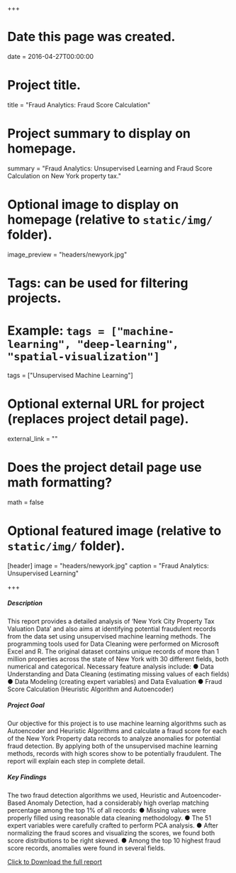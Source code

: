 +++
# Date this page was created.
date = 2016-04-27T00:00:00

# Project title.
title = "Fraud Analytics: Fraud Score Calculation"

# Project summary to display on homepage.
summary = "Fraud Analytics: Unsupervised Learning and Fraud Score Calculation on New York property tax."

# Optional image to display on homepage (relative to `static/img/` folder).
image_preview = "headers/newyork.jpg"

# Tags: can be used for filtering projects.
# Example: `tags = ["machine-learning", "deep-learning", "spatial-visualization"]`
tags = ["Unsupervised Machine Learning"]

# Optional external URL for project (replaces project detail page).
external_link = ""

# Does the project detail page use math formatting?
math = false

# Optional featured image (relative to `static/img/` folder).
[header]
image = "headers/newyork.jpg"
caption = "Fraud Analytics: Unsupervised Learning"

+++



##### Description
This report provides a detailed analysis of ‘New York City Property Tax Valuation Data’ and also aims at
identifying potential fraudulent records from the data set using unsupervised machine learning methods.
The programming tools used for Data Cleaning were performed on Microsoft Excel and R. The original
dataset contains unique records of more than 1 million properties across the state of New York with 30
different fields, both numerical and categorical. Necessary feature analysis include:
● Data Understanding and Data Cleaning (estimating missing values of each fields)
● Data Modeling (creating expert variables) and Data Evaluation
● Fraud Score Calculation (Heuristic Algorithm and Autoencoder)

##### Project Goal
Our objective for this project is to use machine learning algorithms such as Autoencoder and Heuristic
Algorithms and calculate a fraud score for each of the New York Property data records to analyze
anomalies for potential fraud detection. By applying both of the unsupervised machine learning
methods, records with high scores show to be potentially fraudulent. The report will explain each step in
complete detail.

##### Key Findings
The two fraud detection algorithms we used, Heuristic and Autoencoder-Based Anomaly Detection, had
a considerably high overlap matching percentage among the top 1% of all records:
● Missing values were properly filled using reasonable data cleaning methodology.
● The 51 expert variables were carefully crafted to perform PCA analysis.
● After normalizing the fraud scores and visualizing the scores, we found both score distributions
to be right skewed.
● Among the top 10 highest fraud score records, anomalies were found in several fields.

<a href="https://drive.google.com/open?id=1-UvdR-EvZEsEr-Fjv4qaMBiuqFKvYwbq" download>Click to Download the full report</a>
